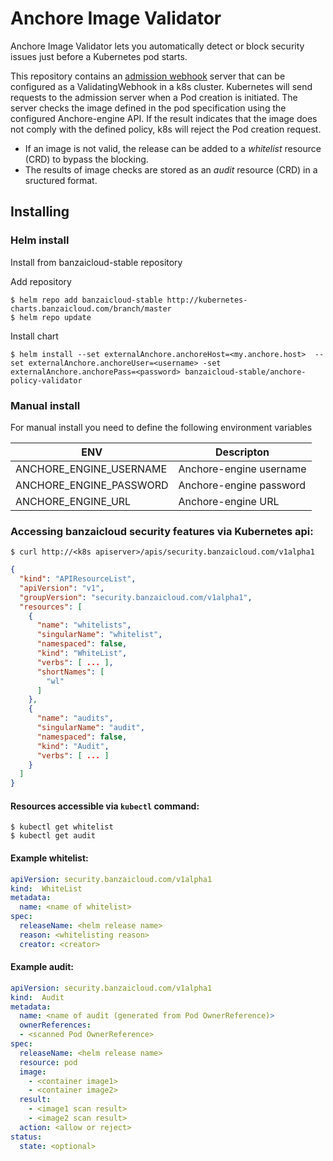 
# Anchore Image Validator

Anchore Image Validator lets you automatically detect or block security issues just before a Kubernetes pod starts. 

This repository contains an [admission webhook](https://banzaicloud.com/blog/k8s-admission-webhooks/) server that can be configured as a ValidatingWebhook in a k8s cluster. Kubernetes will send requests to the admission server when a Pod creation is initiated. The server checks the image defined in the pod specification using the configured Anchore-engine API. If the result indicates that the image does not comply with the defined policy, k8s will reject the Pod creation request.

- If an image is not valid, the release can be added to a *whitelist* resource (CRD) to bypass the blocking.
- The results of image checks are stored as an *audit* resource (CRD) in a sructured format.

## Installing

### Helm install

Install from banzaicloud-stable repository

Add repository
```
$ helm repo add banzaicloud-stable http://kubernetes-charts.banzaicloud.com/branch/master
$ helm repo update
```

Install chart
```
$ helm install --set externalAnchore.anchoreHost=<my.anchore.host>  --set externalAnchore.anchoreUser=<username> -set externalAnchore.anchorePass=<password> banzaicloud-stable/anchore-policy-validator
```

### Manual install
For manual install you need to define the following environment variables

|           ENV          |       Descripton      |
|------------------------|-----------------------|
|ANCHORE_ENGINE_USERNAME |Anchore-engine username|
|ANCHORE_ENGINE_PASSWORD |Anchore-engine password|
|ANCHORE_ENGINE_URL      |Anchore-engine URL     |


### Accessing banzaicloud security features via Kubernetes api:

```shell
$ curl http://<k8s apiserver>/apis/security.banzaicloud.com/v1alpha1
```

```json
{
  "kind": "APIResourceList",
  "apiVersion": "v1",
  "groupVersion": "security.banzaicloud.com/v1alpha1",
  "resources": [
    {
      "name": "whitelists",
      "singularName": "whitelist",
      "namespaced": false,
      "kind": "WhiteList",
      "verbs": [ ... ],
      "shortNames": [
        "wl"
      ]
    },
    {
      "name": "audits",
      "singularName": "audit",
      "namespaced": false,
      "kind": "Audit",
      "verbs": [ ... ]
    }
  ]
}
```

#### Resources accessible via `kubectl` command:

```shell
$ kubectl get whitelist
$ kubectl get audit
```


#### Example whitelist:

```yaml
apiVersion: security.banzaicloud.com/v1alpha1
kind:  WhiteList
metadata:
  name: <name of whitelist>
spec:
  releaseName: <helm release name>
  reason: <whitelisting reason>
  creator: <creator>
```

#### Example audit:

```yaml
apiVersion: security.banzaicloud.com/v1alpha1
kind:  Audit
metadata:
  name: <name of audit (generated from Pod OwnerReference)>
  ownerReferences:
  - <scanned Pod OwnerReference>
spec:
  releaseName: <helm release name>
  resource: pod
  image:
    - <container image1>
    - <container image2>
  result:
    - <image1 scan result>
    - <image2 scan result>
  action: <allow or reject>
status:
  state: <optional>
```
